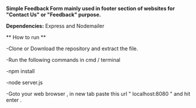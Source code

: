 **Simple Feedback Form mainly used in footer section of websites for "Contact Us" or "Feedback" purpose.**

**Dependencies:** Express and Nodemailer

** How to run **

-Clone or Download the repository and extract the file.

-Run the following commands in cmd / terminal

-npm install

-node server.js

-Goto your web browser , in new tab paste this url " localhost:8080 " and hit enter .
 
 
